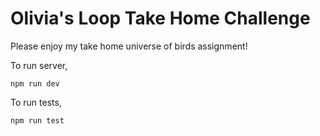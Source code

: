 # Olivia's Loop Take Home Challenge

Please enjoy my take home universe of birds assignment!

To run server,

```
npm run dev
```

To run tests,

```
npm run test
```

